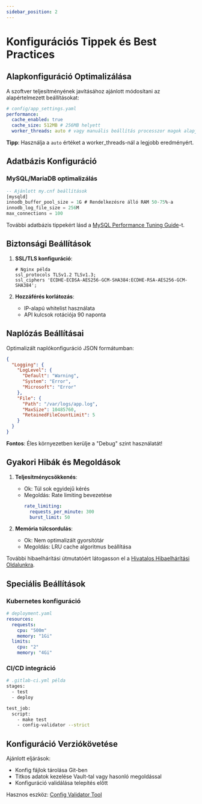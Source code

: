 ```yaml
---
sidebar_position: 2
---
```


# Konfigurációs Tippek és Best Practices

## Alapkonfiguráció Optimalizálása

A szoftver teljesítményének javításához ajánlott módosítani az alapértelmezett beállításokat:

```yaml
# config/app_settings.yaml
performance:
  cache_enabled: true
  cache_size: 512MB # 256MB helyett
  worker_threads: auto # vagy manuális beállítás processzor magok alapján
```

**Tipp**: Használja a `auto` értéket a worker_threads-nál a legjobb eredményért.

## Adatbázis Konfiguráció

### MySQL/MariaDB optimalizálás

```sql
-- Ajánlott my.cnf beállítások
[mysqld]
innodb_buffer_pool_size = 1G # Rendelkezésre álló RAM 50-75%-a
innodb_log_file_size = 256M
max_connections = 100
```

További adatbázis tippekért lásd a [MySQL Performance Tuning Guide](https://dev.mysql.com/doc/refman/8.0/en/optimization.html)-t.

## Biztonsági Beállítások

1. **SSL/TLS konfiguráció**:
   ```nginx
   # Nginx példa
   ssl_protocols TLSv1.2 TLSv1.3;
   ssl_ciphers 'ECDHE-ECDSA-AES256-GCM-SHA384:ECDHE-RSA-AES256-GCM-SHA384';
   ```

2. **Hozzáférés korlátozás**:
   - IP-alapú whitelist használata
   - API kulcsok rotációja 90 naponta

## Naplózás Beállításai

Optimalizált naplókonfiguráció JSON formátumban:

```json
{
  "Logging": {
    "LogLevel": {
      "Default": "Warning",
      "System": "Error",
      "Microsoft": "Error"
    },
    "File": {
      "Path": "/var/logs/app.log",
      "MaxSize": 10485760,
      "RetainedFileCountLimit": 5
    }
  }
}
```

**Fontos**: Éles környezetben kerülje a "Debug" szint használatát!

## Gyakori Hibák és Megoldások

1. **Teljesítménycsökkenés**:
   - Ok: Túl sok egyidejű kérés
   - Megoldás: Rate limiting bevezetése
     ```yaml
     rate_limiting:
       requests_per_minute: 300
       burst_limit: 50
     ```

2. **Memória túlcsordulás**:
   - Ok: Nem optimalizált gyorsítótár
   - Megoldás: LRU cache algoritmus beállítása

További hibaelhárítási útmutatóért látogasson el a [Hivatalos Hibaelhárítási Oldalunkra](https://example.com/troubleshooting).

## Speciális Beállítások

### Kubernetes konfiguráció

```yaml
# deployment.yaml
resources:
  requests:
    cpu: "500m"
    memory: "1Gi"
  limits:
    cpu: "2"
    memory: "4Gi"
```

### CI/CD integráció

```bash
# .gitlab-ci.yml példa
stages:
  - test
  - deploy

test_job:
  script:
    - make test
    - config-validator --strict
```

## Konfiguráció Verziókövetése

Ajánlott eljárások:
- Konfig fájlok tárolása Git-ben
- Titkos adatok kezelése Vault-tal vagy hasonló megoldással
- Konfiguráció validálása telepítés előtt

Hasznos eszköz: [Config Validator Tool](https://github.com/example/config-validator)
